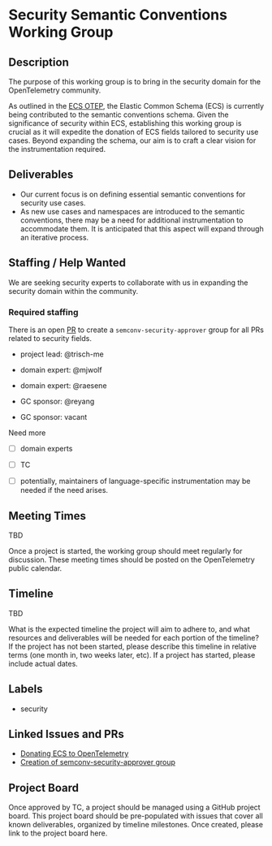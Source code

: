 # Security Semantic Conventions Working Group

## Description

The purpose of this working group is to bring in the security domain for the OpenTelemetry community. 

As outlined in the [ECS OTEP](https://github.com/open-telemetry/oteps/blob/main/text/0199-support-elastic-common-schema-in-opentelemetry.md), the Elastic Common Schema (ECS) is currently being contributed to the semantic conventions schema. Given the significance of security within ECS, establishing this working group is crucial as it will expedite the donation of ECS fields tailored to security use cases. Beyond expanding the schema, our aim is to craft a clear vision for the instrumentation required.

## Deliverables

* Our current focus is on defining essential semantic conventions for security use cases. 
* As new use cases and namespaces are introduced to the semantic conventions, there may be a need for additional instrumentation to accommodate them. It is anticipated that this aspect will expand through an iterative process.

## Staffing / Help Wanted

We are seeking security experts to collaborate with us in expanding the security domain within the community.  

### Required staffing

There is an open [PR](https://github.com/open-telemetry/semantic-conventions/issues/580) to create a `semconv-security-approver` group for all PRs related to security fields.  

* project lead: @trisch-me
* domain expert: @mjwolf
* domain expert: @raesene

* GC sponsor: @reyang
* GC sponsor: vacant

Need more 
- [ ] domain experts
- [ ] TC 
- [ ] potentially, maintainers of language-specific instrumentation may be needed if the need arises.


## Meeting Times

TBD

Once a project is started, the working group should meet regularly for discussion. These meeting times should be posted on the OpenTelemetry public calendar.

## Timeline

TBD

What is the expected timeline the project will aim to adhere to, and what resources and deliverables will be needed for each portion of the timeline? If the project has not been started, please describe this timeline in relative terms (one month in, two weeks later, etc). If a project has started, please include actual dates.

## Labels

* security

## Linked Issues and PRs

* [Donating ECS to OpenTelemetry](https://github.com/open-telemetry/oteps/blob/main/text/0199-support-elastic-common-schema-in-opentelemetry.md)
* [Creation of semconv-security-approver group](https://github.com/open-telemetry/semantic-conventions/issues/580)


## Project Board

Once approved by TC, a project should be managed using a GitHub project board. This project board should be pre-populated with issues that cover all known deliverables, organized by timeline milestones. Once created, please link to the project board here.